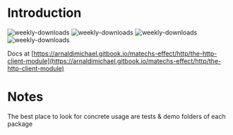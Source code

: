 # Introduction
![weekly-downloads](https://badgen.net/npm/v/@matechs/http-client)
![weekly-downloads](https://badgen.net/npm/dw/@matechs/http-client)
![weekly-downloads](https://badgen.net/npm/dm/@matechs/http-client)
![weekly-downloads](https://badgen.net/npm/dy/@matechs/http-client)

Docs at [https://arnaldimichael.gitbook.io/matechs-effect/http/the-http-client-module](https://arnaldimichael.gitbook.io/matechs-effect/http/the-http-client-module)

# Notes
The best place to look for concrete usage are tests & demo folders of each package
